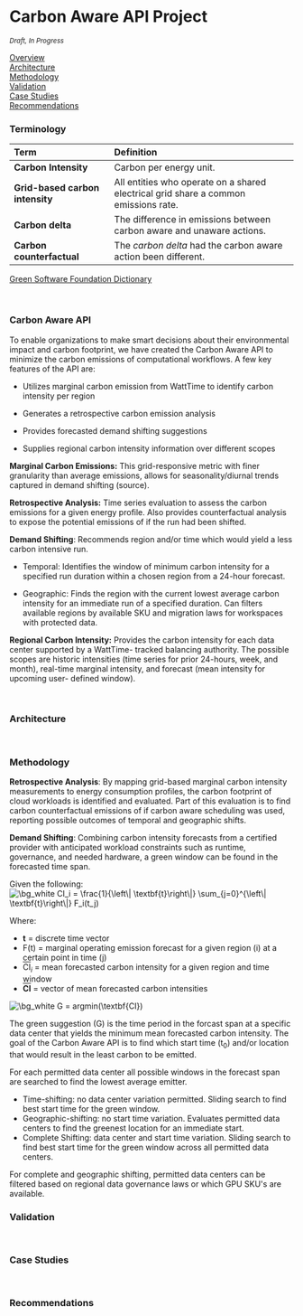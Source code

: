 # Carbon Aware API Project
<sup>*Draft, In Progress*</sup>

<a href="#Carbon Aware API">Overview</a><br>
<a href="#Tool Architecture">Architecture</a><br>
<a href="#Tool Methodology">Methodology</a><br>
<a href="#Tool Validation">Validation</a><br>
<a href="#Case Studies">Case Studies</a><br>
<a href="#Tool Recommendations">Recommendations</a><br>

### Terminology 
| Term | Definition   |
| :------------- | :---------- | 
| **Carbon Intensity** | Carbon per energy unit. |
| **Grid-based carbon intensity**   | All entities who operate on a shared electrical grid share a common emissions rate. | 
| **Carbon delta**   | The difference in emissions between carbon aware and unaware actions. | 
| **Carbon counterfactual**   | The *carbon delta* had the carbon aware action been different.| 

<a href = "https://github.com/Green-Software-Foundation/Dictionary/blob/dev/Dictionary/Dictionary.md">Green Software Foundation Dictionary</a>


<br>
<a name="Carbon Aware API"></a>

### Carbon Aware API

To enable organizations to make smart decisions about their environmental impact and carbon footprint, we have created the Carbon Aware API to minimize the carbon emissions of computational workflows. A few key features of the API are: 

* Utilizes marginal carbon emission from WattTime to identify carbon intensity per region 

* Generates a retrospective carbon emission analysis 

* Provides forecasted demand shifting suggestions 

* Supplies regional carbon intensity information over different scopes  

**Marginal Carbon Emissions:** This grid-responsive metric with finer granularity than average emissions, allows for seasonality/diurnal trends captured in demand shifting (source). 

**Retrospective Analysis:** Time series evaluation to assess the carbon emissions for a given energy profile. Also provides counterfactual analysis to expose the potential emissions of if the run had been shifted. 

**Demand Shifting**: Recommends region and/or time which would yield a less carbon intensive run.  

* Temporal: Identifies the window of minimum carbon intensity for a specified run duration within a chosen region from a 24-hour forecast.  

* Geographic: Finds the region with the current lowest average carbon intensity for an immediate run of a specified duration. Can filters available regions by available SKU and migration laws for workspaces with protected data.  

**Regional Carbon Intensity:** Provides the carbon intensity for each data center supported by a WattTime- tracked balancing authority.  The possible scopes are historic intensities (time series for prior 24-hours, week, and month), real-time marginal intensity, and forecast (mean intensity for upcoming user- defined window). 


<br>
<a name="Tool Architecture"></a>

### Architecture


<br>
<a name="Tool Methodology"></a>

### Methodology

**Retrospective Analysis**: By mapping grid-based marginal carbon intensity measurements to energy consumption profiles, the carbon footprint of cloud workloads is identified and evaluated.  Part of this evaluation is to find carbon counterfactual emissions of if carbon aware scheduling was used, reporting possible outcomes of temporal and geographic shifts.  


**Demand Shifting**: Combining carbon intensity forecasts from a certified provider with anticipated workload constraints such as runtime, governance, and needed hardware, a green window can be found in the forecasted time span. 

Given the following:
<br>
<img src="https://latex.codecogs.com/png.image?\dpi{100}&space;\bg_white&space;CI_i&space;=&space;\frac{1}{\left\|&space;\textbf{t}\right\|}&space;\sum_{j=0}^{\left\|&space;\textbf{t}\right\|}&space;F_i(t_j)&space;" title="\bg_white CI_i = \frac{1}{\left\| \textbf{t}\right\|} \sum_{j=0}^{\left\| \textbf{t}\right\|} F_i(t_j) " />

Where:

* **t** = discrete time vector<br>
* F(t) = marginal operating emission forecast for a given region (i) at a certain point in time (j)<br>
* <span style="text-decoration:overline">CI</span><sub><i>i</i></sub> = mean forecasted carbon intensity for a given region and time window 
* **<span style="text-decoration:overline">CI</span>** = vector of mean forecasted carbon intensities  <br>

<img src="https://latex.codecogs.com/png.image?\dpi{110}&space;\bg_white&space;G&space;=&space;argmin(\textbf{CI})" title="\bg_white G = argmin(\textbf{CI})" />

The green suggestion (G) is the time period in the forcast span at a specific data center that yields the minimum mean forecasted carbon intensity. The goal of the Carbon Aware API is to find which start time (t<sub>0</sub>) and/or location that would result in the least carbon to be emitted.  

For each permitted data center all possible windows in the forecast span are searched to find the lowest average emitter. 
* Time-shifting: no data center variation permitted. Sliding search to find best start time for the green window.
* Geographic-shifting: no start time variation. Evaluates permitted data centers to find the greenest location for an immediate start.
* Complete Shifting: data center and start time variation. Sliding search to find best start time for the green window across all permitted data centers. 

For complete and geographic shifting, permitted data centers can be filtered based on regional data governance laws or which GPU SKU's are available. 
<br>
<a name="Tool Validation"></a>

### Validation


<br>
<a name="Case Studies"></a>

### Case Studies


<br>
<a name="Tool Recommendations"></a>

### Recommendations
